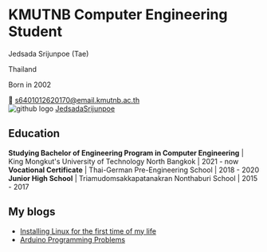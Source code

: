 # KMUTNB Computer Engineering Student

Jedsada Srijunpoe (Tae)

Thailand

Born in 2002

📧 [s6401012620170@email.kmutnb.ac.th](mailto:s6401012620170@email.kmutnb.ac.th)  
![github logo](https://raw.githubusercontent.com/ErickSimoes/email-icon/master/gh.png)  [JedsadaSrijunpoe](https://github.com/JedsadaSrijunpoe)

## Education

**Studying Bachelor of Engineering Program in Computer Engineering** | King Mongkut's University of Technology North Bangkok | 2021 - now
**Vocational Certificate** | Thai-German Pre-Engineering School | 2018 - 2020
**Junior High School** | Triamudomsakkapatanakran Nonthaburi School | 2015 - 2017

## My blogs
- [Installing Linux for the first time of my life](https://jedsadasrijunpoe.github.io/blogs/install-linux.html)
- [Arduino Programming Problems](/blogs/arduino-led.md)
